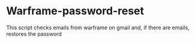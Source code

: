 # Warframe-password-reset
This script checks emails from warframe on gmail and, if there are emails, restores the password
